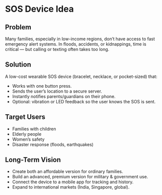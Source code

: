 # SOS Device Idea

## Problem
Many families, especially in low-income regions, don’t have access to fast emergency alert systems. In floods, accidents, or kidnappings, time is critical — but calling or texting often takes too long.

## Solution
A low-cost wearable SOS device (bracelet, necklace, or pocket-sized) that:
- Works with one button press.
- Sends the user’s location to a secure server.
- Instantly notifies parents/guardians on their phone.
- Optional: vibration or LED feedback so the user knows the SOS is sent.

## Target Users
- Families with children
- Elderly people
- Women’s safety
- Disaster response (floods, earthquakes)

## Long-Term Vision
- Create both an affordable version for ordinary families.
- Build an advanced, premium version for military & government use.
- Connect the device to a mobile app for tracking and history.
- Expand to international markets (India, Singapore, global).
